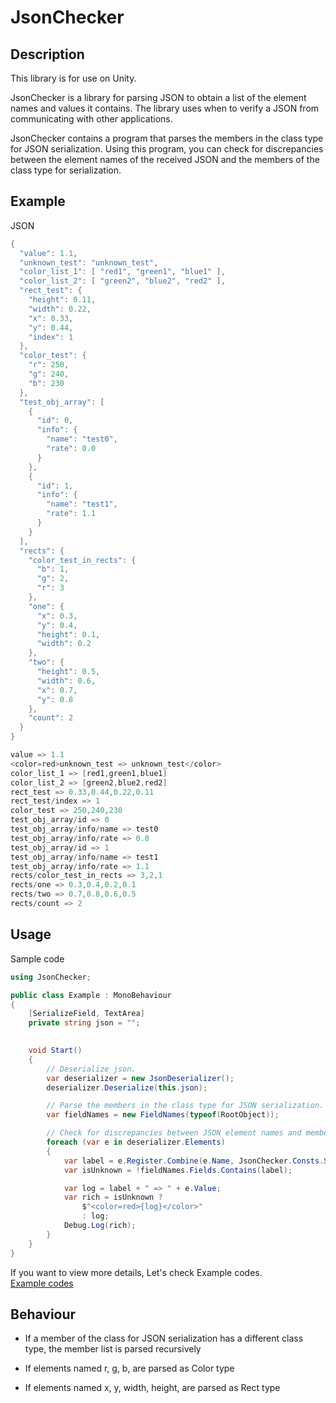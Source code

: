 JsonChecker
===


## Description
This library is for use on Unity.

JsonChecker is a library for parsing JSON to obtain a list of the element names and values it contains.
The library uses when to verify a JSON from communicating with other applications.

JsonChecker contains a program that parses the members in the class type for JSON serialization.
Using this program, you can check for discrepancies between the element names of the received JSON and the members of the class type for serialization.

## Example
JSON
```` csharp
{
  "value": 1.1,
  "unknown_test": "unknown_test",
  "color_list_1": [ "red1", "green1", "blue1" ],
  "color_list_2": [ "green2", "blue2", "red2" ],
  "rect_test": {
    "height": 0.11,
    "width": 0.22,
    "x": 0.33,
    "y": 0.44,
    "index": 1
  },
  "color_test": {
    "r": 250,
    "g": 240,
    "b": 230
  },
  "test_obj_array": [
    {
      "id": 0,
      "info": {
        "name": "test0",
        "rate": 0.0
      }
    },
    {
      "id": 1,
      "info": {
        "name": "test1",
        "rate": 1.1
      }
    }
  ],
  "rects": {
    "color_test_in_rects": {
      "b": 1,
      "g": 2,
      "r": 3
    },
    "one": {
      "x": 0.3,
      "y": 0.4,
      "height": 0.1,
      "width": 0.2
    },
    "two": {
      "height": 0.5,
      "width": 0.6,
      "x": 0.7,
      "y": 0.8
    },
    "count": 2
  }
}
````

```` csharp
value => 1.1
<color=red>unknown_test => unknown_test</color>
color_list_1 => [red1,green1,blue1]
color_list_2 => [green2,blue2,red2]
rect_test => 0.33,0.44,0.22,0.11
rect_test/index => 1
color_test => 250,240,230
test_obj_array/id => 0
test_obj_array/info/name => test0
test_obj_array/info/rate => 0.0
test_obj_array/id => 1
test_obj_array/info/name => test1
test_obj_array/info/rate => 1.1
rects/color_test_in_rects => 3,2,1
rects/one => 0.3,0.4,0.2,0.1
rects/two => 0.7,0.8,0.6,0.5
rects/count => 2
````

## Usage
Sample code
```` csharp
using JsonChecker;

public class Example : MonoBehaviour
{
    [SerializeField, TextArea]
    private string json = "";

    
    void Start()
    {
        // Deserialize json.
        var deserializer = new JsonDeserializer();
        deserializer.Deserialize(this.json);

        // Parse the members in the class type for JSON serialization.
        var fieldNames = new FieldNames(typeof(RootObject));

        // Check for discrepancies between JSON element names and members of the class type for serialization.
        foreach (var e in deserializer.Elements)
        {
            var label = e.Register.Combine(e.Name, JsonChecker.Consts.Slash);
            var isUnknown = !fieldNames.Fields.Contains(label);

            var log = label + " => " + e.Value;
            var rich = isUnknown ?
                $"<color=red>{log}</color>"
                : log;
            Debug.Log(rich);
        }
    }
}
````
If you want to view more details, Let's check Example codes.  
[Example codes](Assets/JsonChecker/Examples/)

## Behaviour
- If a member of the class for JSON serialization has a different class type, the member list is parsed recursively

- If elements named r, g, b, are parsed as Color type
  
- If elements named x, y, width, height, are parsed as Rect type

